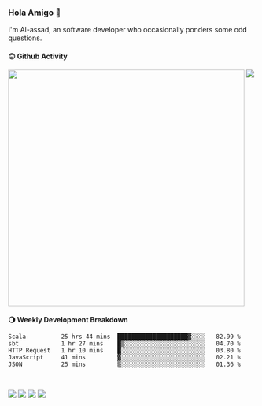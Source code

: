 ### Hola Amigo 🤣   

I'm Al-assad, an software developer who occasionally ponders some odd questions.  
 
#### 🙃 Github Activity 
<div>
  <img src="https://github-readme-stats.vercel.app/api?username=al-assad&show_icons=true" align="top" style="display: inline-block;" width="480"/>
  <img src="https://github-readme-stats.vercel.app/api/top-langs/?username=al-assad&hide=css,html&langs_count=8&layout=compact" align="top" style="display: inline-block;"/>
</div>

#### 🌖 Weekly Development Breakdown
<!--START_SECTION:waka-->
```text
Scala          25 hrs 44 mins  ████████████████████▓░░░░   82.99 % 
sbt            1 hr 27 mins    █▒░░░░░░░░░░░░░░░░░░░░░░░   04.70 % 
HTTP Request   1 hr 10 mins    █░░░░░░░░░░░░░░░░░░░░░░░░   03.80 % 
JavaScript     41 mins         ▓░░░░░░░░░░░░░░░░░░░░░░░░   02.21 % 
JSON           25 mins         ▒░░░░░░░░░░░░░░░░░░░░░░░░   01.36 % 
```
<!--END_SECTION:waka-->

<br>

<a href="https://twitter.com/Alassad_dev"><img src="https://img.shields.io/badge/Twitter-@Alassad__dev-blue?style=flat&logo=twitter" /></a>
<a href="https://t.me/alassad_dev"><img src="https://img.shields.io/badge/Telegram-@alassad__dev-orange?style=flat&logo=telegram" /></a>
<a href="https://yulinying.notion.site"><img src="https://img.shields.io/badge/Notion-Al--assad's_Blog-red?style=flat&logo=notion" /></a>
<a href="https://yulinying.notion.site/Notes-0dbfb98e35034fd5ba4a21cea8006145"><img src="https://img.shields.io/badge/Notion-Al--assad's_Note-yellow?style=flat&logo=notion" /></a>

